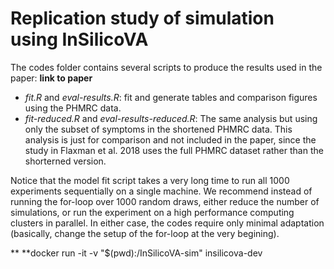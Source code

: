 # Replication study of simulation using InSilicoVA

The codes folder contains several scripts to produce the results used in the paper: **link to paper**

+ *fit.R* and *eval-results.R*: fit and generate tables and comparison figures using the PHMRC data.
+ *fit-reduced.R* and *eval-results-reduced.R*: The same analysis but using only the subset of symptoms in the shortened PHMRC data. This analysis is just for comparison and not included in the paper, since the study in Flaxman et al. 2018 uses the full PHMRC dataset rather than the shorterned version.

Notice that the model fit script takes a very long time to run all 1000 experiments sequentially on a single machine. We recommend instead of running the for-loop over 1000 random draws, either reduce the number of simulations, or run the experiment on a high performance computing clusters in parallel. In either case, the codes require only minimal adaptation (basically, change the setup of the for-loop at the very begining).

** **docker run -it -v "$(pwd):/InSilicoVA-sim" insilicova-dev

